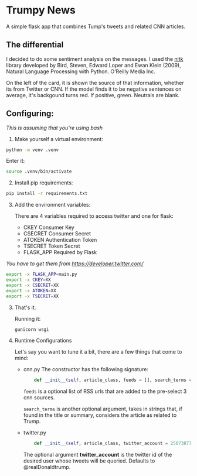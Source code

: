 # Trumpy News
A simple flask app that combines Tump's tweets and related CNN articles.

## The differential
I decided to do some sentiment analysis on the messages. I used the [nltk](http://www.nltk.org/index.html) library developed by Bird, Steven, Edward Loper and Ewan Klein (2009), Natural Language Processing with Python. O’Reilly Media Inc.

On the left of the card, it is shown the source of that information, whether its from Twitter or CNN. If the model finds it to be negative sentences on average, it's backgound turns red. If positive, green. Neutrals are blank.

## Configuring:
_This is assuming that you're using bash_

1. Make yourself a virtual environment:
```sh
python -m venv .venv
```
Enter it:
```sh
source .venv/bin/activate
```

2. Install pip requirements:
```sh
pip install -r requirements.txt
```

3. Add the environment variables:
   
   There are 4 variables required to access twitter and one for flask:
    - CKEY
        Consumer Key
    - CSECRET
        Consumer Secret
    - ATOKEN
        Authentication Token
    - TSECRET
        Token Secret
    - FLASK\_APP
        Required by Flask
        
_You have to get them from https://developer.twitter.com/_
    
```sh
export -x FLASK_APP=main.py
export -x CKEY=XX
export -x CSECRET=XX
export -x ATOKEN=XX
export -x TSECRET=XX
```

3. That's it.

   Running it:
   ```sh
   gunicorn wsgi
   ```

4. Runtime Configurations

   Let's say you want to tune it a bit, there are a few things that come to mind:

    - cnn.py
      The constructor has the following signature:
      ```python
          def __init__(self, article_class, feeds = [], search_terms = []):
      ```
      `feeds` is a optional list of RSS urls that are added to the pre-select 3 cnn sources.
  
      `search_terms` is another optional argument, takes in strings that, if found in the title or summary, considers the article as related to Trump.
  
  
    - twitter.py
      ```python
          def __init__(self, article_class, twitter_account = 25073877):
      ```
      The optional argument **twitter_account** is the twitter id of the desired user whose tweets will be queried. Defaults to @realDonaldtrump.
